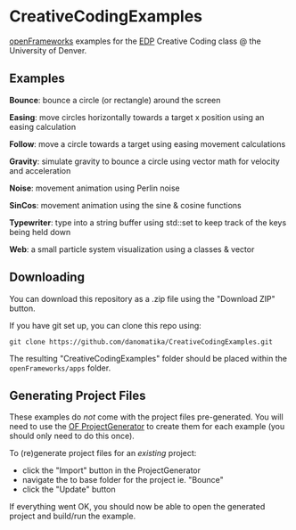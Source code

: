 # CreativeCodingExamples

[openFrameworks](http://openframeworks.cc) examples for the [EDP](http://www.du.edu/ahss/edp/) Creative Coding class @ the University of Denver.

## Examples

**Bounce**: bounce a circle (or rectangle) around the screen

**Easing**: move circles horizontally towards a target x position using an easing calculation

**Follow**: move a circle towards a target using easing movement calculations

**Gravity**: simulate gravity to bounce a circle using vector math for velocity and acceleration

**Noise**: movement animation using Perlin noise

**SinCos**: movement animation using the sine & cosine functions

**Typewriter**: type into a string buffer using std::set to keep track of the keys being held down

**Web**: a small particle system visualization using a classes & vector

## Downloading

You can download this repository as a .zip file using the "Download ZIP" button.

If you have git set up, you can clone this repo using:

    git clone https://github.com/danomatika/CreativeCodingExamples.git

The resulting "CreativeCodingExamples" folder should be placed within the `openFrameworks/apps` folder.

## Generating Project Files

These examples do *not* come with the project files pre-generated. You will need to use the [OF ProjectGenerator](http://openframeworks.cc/learning/01_basics/create_a_new_project) to create them for each example (you should only need to do this once).

To (re)generate project files for an *existing* project:

* click the "Import" button in the ProjectGenerator
* navigate the to base folder for the project ie. "Bounce"
* click the "Update" button

If everything went OK, you should now be able to open the generated project and build/run the example.
